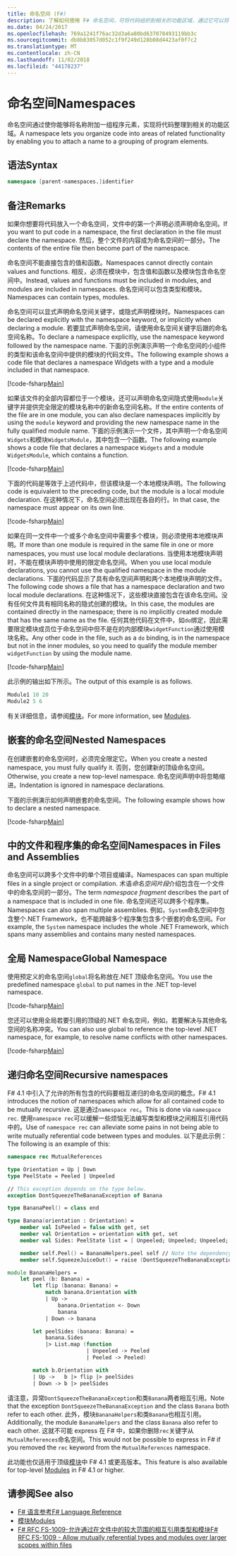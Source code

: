 ```yaml
---
title: 命名空间 (F#)
description: 了解如何使用 F# 命名空间，可将代码组织到相关的功能区域，通过它可以将名称附加到的程序元素的分组。
ms.date: 04/24/2017
ms.openlocfilehash: 769a1241f76ac32d3a6a80bd637078493119bb3c
ms.sourcegitcommit: db8b83057d052c1f9f249d128b08d4423af0f7c2
ms.translationtype: MT
ms.contentlocale: zh-CN
ms.lasthandoff: 11/02/2018
ms.locfileid: "44178237"
---
```

# <a name="namespaces"></a><span data-ttu-id="448eb-103">命名空间</span><span class="sxs-lookup"><span data-stu-id="448eb-103">Namespaces</span></span>

<span data-ttu-id="448eb-104">命名空间通过使你能够将名称附加一组程序元素，实现将代码整理到相关的功能区域。</span><span class="sxs-lookup"><span data-stu-id="448eb-104">A namespace lets you organize code into areas of related functionality by enabling you to attach a name to a grouping of program elements.</span></span>

## <a name="syntax"></a><span data-ttu-id="448eb-105">语法</span><span class="sxs-lookup"><span data-stu-id="448eb-105">Syntax</span></span>

```fsharp
namespace [parent-namespaces.]identifier
```

## <a name="remarks"></a><span data-ttu-id="448eb-106">备注</span><span class="sxs-lookup"><span data-stu-id="448eb-106">Remarks</span></span>

<span data-ttu-id="448eb-107">如果你想要将代码放入一个命名空间，文件中的第一个声明必须声明命名空间。</span><span class="sxs-lookup"><span data-stu-id="448eb-107">If you want to put code in a namespace, the first declaration in the file must declare the namespace.</span></span> <span data-ttu-id="448eb-108">然后，整个文件的内容成为命名空间的一部分。</span><span class="sxs-lookup"><span data-stu-id="448eb-108">The contents of the entire file then become part of the namespace.</span></span>

<span data-ttu-id="448eb-109">命名空间不能直接包含的值和函数。</span><span class="sxs-lookup"><span data-stu-id="448eb-109">Namespaces cannot directly contain values and functions.</span></span> <span data-ttu-id="448eb-110">相反，必须在模块中，包含值和函数以及模块包含命名空间中。</span><span class="sxs-lookup"><span data-stu-id="448eb-110">Instead, values and functions must be included in modules, and modules are included in namespaces.</span></span> <span data-ttu-id="448eb-111">命名空间可以包含类型和模块。</span><span class="sxs-lookup"><span data-stu-id="448eb-111">Namespaces can contain types, modules.</span></span>

<span data-ttu-id="448eb-112">命名空间可以显式声明命名空间关键字，或隐式声明模块时。</span><span class="sxs-lookup"><span data-stu-id="448eb-112">Namespaces can be declared explicitly with the namespace keyword, or implicitly when declaring a module.</span></span> <span data-ttu-id="448eb-113">若要显式声明命名空间，请使用命名空间关键字后跟的命名空间名称。</span><span class="sxs-lookup"><span data-stu-id="448eb-113">To declare a namespace explicitly, use the namespace keyword followed by the namespace name.</span></span> <span data-ttu-id="448eb-114">下面的示例演示声明一个命名空间的小组件的类型和该命名空间中提供的模块的代码文件。</span><span class="sxs-lookup"><span data-stu-id="448eb-114">The following example shows a code file that declares a namespace Widgets with a type and a module included in that namespace.</span></span>

[!code-fsharp[Main](../../../samples/snippets/fsharp/lang-ref-2/snippet6406.fs)]

<span data-ttu-id="448eb-115">如果该文件的全部内容都位于一个模块，还可以声明命名空间隐式使用`module`关键字并提供完全限定的模块名称中的新命名空间名称。</span><span class="sxs-lookup"><span data-stu-id="448eb-115">If the entire contents of the file are in one module, you can also declare namespaces implicitly by using the `module` keyword and providing the new namespace name in the fully qualified module name.</span></span> <span data-ttu-id="448eb-116">下面的示例演示一个文件，其中声明一个命名空间`Widgets`和模块`WidgetsModule`，其中包含一个函数。</span><span class="sxs-lookup"><span data-stu-id="448eb-116">The following example shows a code file that declares a namespace `Widgets` and a module `WidgetsModule`, which contains a function.</span></span>

[!code-fsharp[Main](../../../samples/snippets/fsharp/lang-ref-2/snippet6401.fs)]

<span data-ttu-id="448eb-117">下面的代码是等效于上述代码中，但该模块是一个本地模块声明。</span><span class="sxs-lookup"><span data-stu-id="448eb-117">The following code is equivalent to the preceding code, but the module is a local module declaration.</span></span> <span data-ttu-id="448eb-118">在这种情况下，命名空间必须出现在各自的行。</span><span class="sxs-lookup"><span data-stu-id="448eb-118">In that case, the namespace must appear on its own line.</span></span>

[!code-fsharp[Main](../../../samples/snippets/fsharp/namespaces/snippet6402.fs)]

<span data-ttu-id="448eb-119">如果在同一文件中一个或多个命名空间中需要多个模块，则必须使用本地模块声明。</span><span class="sxs-lookup"><span data-stu-id="448eb-119">If more than one module is required in the same file in one or more namespaces, you must use local module declarations.</span></span> <span data-ttu-id="448eb-120">当使用本地模块声明时，不能在模块声明中使用的限定命名空间。</span><span class="sxs-lookup"><span data-stu-id="448eb-120">When you use local module declarations, you cannot use the qualified namespace in the module declarations.</span></span> <span data-ttu-id="448eb-121">下面的代码显示了具有命名空间声明和两个本地模块声明的文件。</span><span class="sxs-lookup"><span data-stu-id="448eb-121">The following code shows a file that has a namespace declaration and two local module declarations.</span></span> <span data-ttu-id="448eb-122">在这种情况下，这些模块直接包含在该命名空间。没有任何文件具有相同名称的隐式创建的模块。</span><span class="sxs-lookup"><span data-stu-id="448eb-122">In this case, the modules are contained directly in the namespace; there is no implicitly created module that has the same name as the file.</span></span> <span data-ttu-id="448eb-123">任何其他代码在文件中，如`do`绑定，因此需要限定模块成员位于命名空间中但不是在的内部模块`widgetFunction`通过使用模块名称。</span><span class="sxs-lookup"><span data-stu-id="448eb-123">Any other code in the file, such as a `do` binding, is in the namespace but not in the inner modules, so you need to qualify the module member `widgetFunction` by using the module name.</span></span>

[!code-fsharp[Main](../../../samples/snippets/fsharp/lang-ref-2/snippet6403.fs)]

<span data-ttu-id="448eb-124">此示例的输出如下所示。</span><span class="sxs-lookup"><span data-stu-id="448eb-124">The output of this example is as follows.</span></span>

```fsharp
Module1 10 20
Module2 5 6
```

<span data-ttu-id="448eb-125">有关详细信息，请参阅[模块](modules.md)。</span><span class="sxs-lookup"><span data-stu-id="448eb-125">For more information, see [Modules](modules.md).</span></span>

## <a name="nested-namespaces"></a><span data-ttu-id="448eb-126">嵌套的命名空间</span><span class="sxs-lookup"><span data-stu-id="448eb-126">Nested Namespaces</span></span>

<span data-ttu-id="448eb-127">在创建嵌套的命名空间时，必须完全限定它。</span><span class="sxs-lookup"><span data-stu-id="448eb-127">When you create a nested namespace, you must fully qualify it.</span></span> <span data-ttu-id="448eb-128">否则，您创建新的顶级命名空间。</span><span class="sxs-lookup"><span data-stu-id="448eb-128">Otherwise, you create a new top-level namespace.</span></span> <span data-ttu-id="448eb-129">命名空间声明中将忽略缩进。</span><span class="sxs-lookup"><span data-stu-id="448eb-129">Indentation is ignored in namespace declarations.</span></span>

<span data-ttu-id="448eb-130">下面的示例演示如何声明嵌套的命名空间。</span><span class="sxs-lookup"><span data-stu-id="448eb-130">The following example shows how to declare a nested namespace.</span></span>

[!code-fsharp[Main](../../../samples/snippets/fsharp/lang-ref-2/snippet6404.fs)]

## <a name="namespaces-in-files-and-assemblies"></a><span data-ttu-id="448eb-131">中的文件和程序集的命名空间</span><span class="sxs-lookup"><span data-stu-id="448eb-131">Namespaces in Files and Assemblies</span></span>

<span data-ttu-id="448eb-132">命名空间可以跨多个文件中的单个项目或编译。</span><span class="sxs-lookup"><span data-stu-id="448eb-132">Namespaces can span multiple files in a single project or compilation.</span></span> <span data-ttu-id="448eb-133">术语*命名空间片段*介绍包含在一个文件中的命名空间的一部分。</span><span class="sxs-lookup"><span data-stu-id="448eb-133">The term *namespace fragment* describes the part of a namespace that is included in one file.</span></span> <span data-ttu-id="448eb-134">命名空间还可以跨多个程序集。</span><span class="sxs-lookup"><span data-stu-id="448eb-134">Namespaces can also span multiple assemblies.</span></span> <span data-ttu-id="448eb-135">例如，`System`命名空间中包含整个.NET Framework，也不能跨越多个程序集包含多个嵌套的命名空间。</span><span class="sxs-lookup"><span data-stu-id="448eb-135">For example, the `System` namespace includes the whole .NET Framework, which spans many assemblies and contains many nested namespaces.</span></span>

## <a name="global-namespace"></a><span data-ttu-id="448eb-136">全局 Namespace</span><span class="sxs-lookup"><span data-stu-id="448eb-136">Global Namespace</span></span>

<span data-ttu-id="448eb-137">使用预定义的命名空间`global`将名称放在.NET 顶级命名空间。</span><span class="sxs-lookup"><span data-stu-id="448eb-137">You use the predefined namespace `global` to put names in the .NET top-level namespace.</span></span>

[!code-fsharp[Main](../../../samples/snippets/fsharp/lang-ref-2/snippet6407.fs)]

<span data-ttu-id="448eb-138">您还可以使用全局若要引用的顶级的.NET 命名空间，例如，若要解决与其他命名空间的名称冲突。</span><span class="sxs-lookup"><span data-stu-id="448eb-138">You can also use global to reference the top-level .NET namespace, for example, to resolve name conflicts with other namespaces.</span></span>

[!code-fsharp[Main](../../../samples/snippets/fsharp/lang-ref-2/snippet6408.fs)]

## <a name="recursive-namespaces"></a><span data-ttu-id="448eb-139">递归命名空间</span><span class="sxs-lookup"><span data-stu-id="448eb-139">Recursive namespaces</span></span>

<span data-ttu-id="448eb-140">F# 4.1 中引入了允许的所有包含的代码要相互递归的命名空间的概念。</span><span class="sxs-lookup"><span data-stu-id="448eb-140">F# 4.1 introduces the notion of namespaces which allow for all contained code to be mutually recursive.</span></span>  <span data-ttu-id="448eb-141">这是通过`namespace rec`。</span><span class="sxs-lookup"><span data-stu-id="448eb-141">This is done via `namespace rec`.</span></span>  <span data-ttu-id="448eb-142">使用`namespace rec`可以缓解一些烦恼无法编写类型和模块之间相互引用代码中的。</span><span class="sxs-lookup"><span data-stu-id="448eb-142">Use of `namespace rec` can alleviate some pains in not being able to write mutually referential code between types and modules.</span></span>  <span data-ttu-id="448eb-143">以下是此示例：</span><span class="sxs-lookup"><span data-stu-id="448eb-143">The following is an example of this:</span></span>

```fsharp
namespace rec MutualReferences

type Orientation = Up | Down
type PeelState = Peeled | Unpeeled

// This exception depends on the type below.
exception DontSqueezeTheBananaException of Banana

type BananaPeel() = class end

type Banana(orientation : Orientation) =
    member val IsPeeled = false with get, set
    member val Orientation = orientation with get, set
    member val Sides: PeelState list = [ Unpeeled; Unpeeled; Unpeeled; Unpeeled] with get, set

    member self.Peel() = BananaHelpers.peel self // Note the dependency on the BananaHelpers module.
    member self.SqueezeJuiceOut() = raise (DontSqueezeTheBananaException self) // This member depends on the exception above.

module BananaHelpers =
    let peel (b: Banana) =
        let flip (banana: Banana) =
            match banana.Orientation with
            | Up -> 
                banana.Orientation <- Down
                banana
            | Down -> banana

        let peelSides (banana: Banana) =
            banana.Sides
            |> List.map (function
                         | Unpeeled -> Peeled
                         | Peeled -> Peeled)

        match b.Orientation with
        | Up ->   b |> flip |> peelSides
        | Down -> b |> peelSides
```

<span data-ttu-id="448eb-144">请注意，异常`DontSqueezeTheBananaException`和类`Banana`两者相互引用。</span><span class="sxs-lookup"><span data-stu-id="448eb-144">Note that the exception `DontSqueezeTheBananaException` and the class `Banana` both refer to each other.</span></span>  <span data-ttu-id="448eb-145">此外，模块`BananaHelpers`和类`Banana`也相互引用。</span><span class="sxs-lookup"><span data-stu-id="448eb-145">Additionally, the module `BananaHelpers` and the class `Banana` also refer to each other.</span></span>  <span data-ttu-id="448eb-146">这就不可能 express 在 F# 中，如果你删除`rec`关键字从`MutualReferences`命名空间。</span><span class="sxs-lookup"><span data-stu-id="448eb-146">This would not be possible to express in F# if you removed the `rec` keyword from the `MutualReferences` namespace.</span></span>

<span data-ttu-id="448eb-147">此功能也仅适用于顶级[模块](modules.md)中 F# 4.1 或更高版本。</span><span class="sxs-lookup"><span data-stu-id="448eb-147">This feature is also available for top-level [Modules](modules.md) in F# 4.1 or higher.</span></span>

## <a name="see-also"></a><span data-ttu-id="448eb-148">请参阅</span><span class="sxs-lookup"><span data-stu-id="448eb-148">See also</span></span>

- [<span data-ttu-id="448eb-149">F# 语言参考</span><span class="sxs-lookup"><span data-stu-id="448eb-149">F# Language Reference</span></span>](index.md)
- [<span data-ttu-id="448eb-150">模块</span><span class="sxs-lookup"><span data-stu-id="448eb-150">Modules</span></span>](modules.md)
- [<span data-ttu-id="448eb-151">F# RFC FS-1009-允许通过在文件中的较大范围的相互引用类型和模块</span><span class="sxs-lookup"><span data-stu-id="448eb-151">F# RFC FS-1009 - Allow mutually referential types and modules over larger scopes within files</span></span>](https://github.com/fsharp/fslang-design/blob/master/FSharp-4.1/FS-1009-mutually-referential-types-and-modules-single-scope.md)
